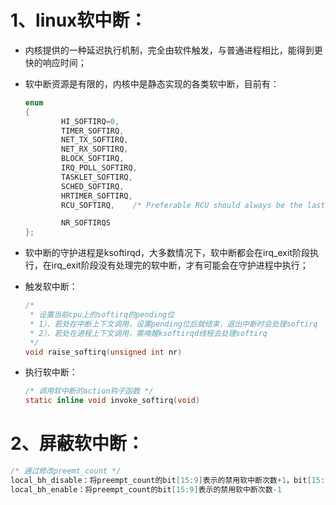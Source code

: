 # 1、linux软中断：

* 内核提供的一种延迟执行机制，完全由软件触发，与普通进程相比，能得到更快的响应时间；
* 软中断资源是有限的，内核中是静态实现的各类软中断，目前有：

  ```c
  enum
  {
          HI_SOFTIRQ=0,
          TIMER_SOFTIRQ,
          NET_TX_SOFTIRQ,
          NET_RX_SOFTIRQ,
          BLOCK_SOFTIRQ,
          IRQ_POLL_SOFTIRQ,
          TASKLET_SOFTIRQ,
          SCHED_SOFTIRQ,
          HRTIMER_SOFTIRQ,
          RCU_SOFTIRQ,    /* Preferable RCU should always be the last softirq */

          NR_SOFTIRQS
  };
  ```
* 软中断的守护进程是ksoftirqd，大多数情况下，软中断都会在irq_exit阶段执行，在irq_exit阶段没有处理完的软中断，才有可能会在守护进程中执行；
* 触发软中断：

  ```c
  /* 
   * 设置当前cpu上的softirq的pending位
   * 1）、若处在中断上下文调用，设置pending位后就结束，退出中断时会处理softirq
   * 2）、若处在进程上下文调用，需唤醒ksoftirqd线程去处理softirq
   */
  void raise_softirq(unsigned int nr)
  ```
* 执行软中断：

  ```c
  /* 调用软中断的action钩子函数 */
  static inline void invoke_softirq(void)
  ```

# 2、屏蔽软中断：

```c
/* 通过修改preemt_count */
local_bh_disable：将preempt_count的bit[15:9]表示的禁用软中断次数+1，bit[15:9]大于0表示禁用软中断
local_bh_enable：将preempt_count的bit[15:9]表示的禁用软中断次数-1
```
